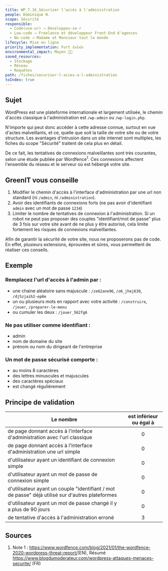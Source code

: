 ```yaml
---
title: WP_7.16_Sécuriser l'accès à l'administration
people: Dominique N.
scope: Sécurité
responsible:
  - Code(use·ur) → Développeu·se·r
  - Low-code → Freelance et développeur Front-End d'agences
  - No-code → Madame et Monsieur tout le monde
lifecycle: Mise en ligne
priority_implementation: Fort 👍👍👍
environmental_impact: Moyen 🌱🌱
saved_resources:
  - Stockage
  - Réseau
  - Requêtes
path: /fiches/securiser-l-acces-a-l-administration
toIndex: true
---
```


## Sujet

WordPress est une plateforme internationale et largement utilisée, le chemin d'accès classique à l'administration est `/wp-admin` ou `/wp-login.php`.

N'importe qui peut donc accéder à cette adresse connue, surtout en vue d'actes malveillants, et ce, quelle que soit la taille de votre site ou de votre structure. Les avantages d'intrusion dans un site internet sont multiples, les fiches du scope "Sécurité" traitent de cela plus en détail.

De ce fait, les tentatives de connexions malveillantes sont très courantes, selon une étude publiée par Wordfence<sup>1</sup>. Ces connexions affectent l'ensemble du réseau et le serveur où est hébergé votre site.

## GreenIT vous conseille

1. Modifier le chemin d'accès à l'interface d'administration par une url non standard (ni `/admin`, ni `/administration`).
2. Avoir des identifiants de connexions forts (ne pas avoir d'identifiant `admin` avec un mot de passe `1234`)
3. Limiter le nombre de tentatives de connexion à l'administration. Si un robot ne peut pas proposer des couples "identifiant/mot de passe" plus de 3 fois sur votre site avant de ne plus y être autorisé, cela limite fortement les risques de connexions malveillantes.

Afin de garantir la sécurité de votre site, nous ne proposerons pas de code.
En effet, plusieurs extensions, éprouvées et sûres, vous permettent de réaliser ces conseils.

## Exemple

### Remplacez l'url d'accès à l'admin par :

- une chaine aléatoire sans majuscule : `/ze62ane96`, `/o6_jhej639`, `/dj5zjaih2-ep8e`
- un ou plusieurs mots en rapport avec votre activité : `/construire`, `/jouer`, `/preparer-le-menu`
- ou cumuler les deux : `/jouer_562fg6`

### Ne pas utiliser comme identifiant :

- admin
- nom de domaine du site
- prénom ou nom du dirigeant de l'entreprise

### Un mot de passe sécurisé comporte :

- au moins 8 caractères
- des lettres minuscules et majuscules
- des caractères spéciaux
- est changé régulièrement

## Principe de validation

| Le nombre                                                                                        | est inférieur ou égal à |
| ------------------------------------------------------------------------------------------------ | :---------------------: |
| de page donnant accès à l'interface d'administration avec l'url classique                        |            0            |
| de page donnant accès à l'interface d'administration une url simple                              |            0            |
| d'utilisateur ayant un identifiant de connexion simple                                           |            0            |
| d'utilisateur ayant un mot de passe de connexion simple                                          |            0            |
| d'utilisateur ayant un couple "identifiant / mot de passe" déjà utilisé sur d'autres plateformes |            0            |
| d'utilisateur ayant un mot de passe changé il y a plus de 90 jours                               |            0            |
| de tentative d'accès à l'administration erroné                                                   |            3            |

## Sources

1. Note 1 : <https://www.wordfence.com/blog/2021/01/the-wordfence-2020-wordpress-threat-report/>(EN), Résumé <https://www.blogdumoderateur.com/wordpress-attaques-menaces-securite/> (FR)
